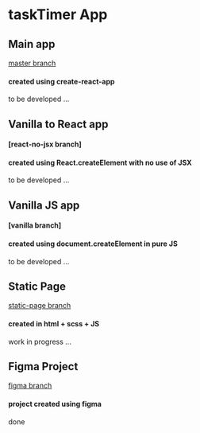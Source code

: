 # taskTimer App

## Main app
[master branch](https://github.com/jchojna/task-timer/tree/master)
#### created using create-react-app
to be developed ...

## Vanilla to React app
#### [react-no-jsx branch]
#### created using React.createElement with no use of JSX
to be developed ...

## Vanilla JS app
#### [vanilla branch]
#### created using document.createElement in pure JS
to be developed ...

## Static Page
[static-page branch](https://github.com/jchojna/task-timer/tree/static-page)
#### created in html + scss + JS
work in progress ...

## Figma Project
[figma branch](https://github.com/jchojna/task-timer/tree/figma)
#### project created using figma
done